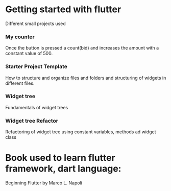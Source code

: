 # Getting started with flutter

Different small projects used

### My counter
Once the button is pressed a count(bid) and increases the amount with a constant value of 500.

### Starter Project Template
How to structure and organize files and folders and structuring of widgets in different files.

### Widget tree
Fundamentals of widget trees

### Widget tree Refactor
Refactoring of widget tree using constant variables, methods ad widget class


# Book used to learn flutter framework, dart language: 
Beginning Flutter by Marco L. Napoli

